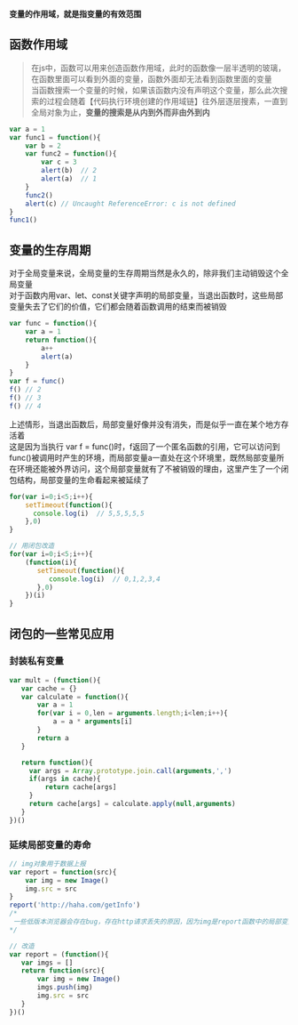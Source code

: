 **变量的作用域，就是指变量的有效范围**
## 函数作用域
>在js中，函数可以用来创造函数作用域，此时的函数像一层半透明的玻璃，在函数里面可以看到外面的变量，函数外面却无法看到函数里面的变量  
当函数搜索一个变量的时候，如果该函数内没有声明这个变量，那么此次搜索的过程会随着【代码执行环境创建的作用域链】往外层逐层搜素，一直到全局对象为止，**变量的搜索是从内到外而非由外到内**
````js
var a = 1
var func1 = function(){
    var b = 2
    var func2 = function(){
        var c = 3
        alert(b)  // 2
        alert(a)  // 1
    }
    func2()
    alert(c) // Uncaught ReferenceError: c is not defined
}
func1()
````
## 变量的生存周期
对于全局变量来说，全局变量的生存周期当然是永久的，除非我们主动销毁这个全局变量  
对于函数内用var、let、const关键字声明的局部变量，当退出函数时，这些局部变量失去了它们的价值，它们都会随着函数调用的结束而被销毁
````js
var func = function(){
    var a = 1
    return function(){
        a++
        alert(a)
    }
}
var f = func()
f() // 2
f() // 3
f() // 4
````
上述情形，当退出函数后，局部变量好像并没有消失，而是似乎一直在某个地方存活着  
这是因为当执行 var f = func()时，f返回了一个匿名函数的引用，它可以访问到func()被调用时产生的环境，而局部变量a一直处在这个环境里，既然局部变量所在环境还能被外界访问，这个局部变量就有了不被销毁的理由，这里产生了一个闭包结构，局部变量的生命看起来被延续了
````js
for(var i=0;i<5;i++){
    setTimeout(function(){
      console.log(i)  // 5,5,5,5,5
    },0)
}

// 用闭包改造
for(var i=0;i<5;i++){  
    (function(i){
       setTimeout(function(){
          console.log(i)  // 0,1,2,3,4
       },0)
    })(i)
}
````
## 闭包的一些常见应用
### 封装私有变量
````js
var mult = (function(){
   var cache = {}
   var calculate = function(){
       var a = 1
       for(var i = 0,len = arguments.length;i<len;i++){
           a = a * arguments[i]
       }
       return a
   }

   return function(){
     var args = Array.prototype.join.call(arguments,',')
     if(args in cache){
         return cache[args]
     }
     return cache[args] = calculate.apply(null,arguments)
   }
})()
````
### 延续局部变量的寿命
````js
// img对象用于数据上报
var report = function(src){
    var img = new Image()
    img.src = src
}
report('http://haha.com/getInfo')
/*
 一些低版本浏览器会存在bug，存在http请求丢失的原因，因为img是report函数中的局部变量，当report函数调用结束后，img局部变量随即被销毁，或许此时尚未来得及发送请求
*/

// 改造
var report = (function(){
   var imgs = []
   return function(src){
       var img = new Image()
       imgs.push(img)
       img.src = src
   }
})()
````